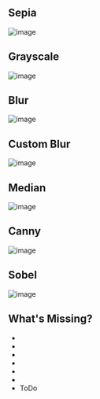 ## Sepia
![image](https://github.com/user-attachments/assets/5129194c-af1c-4dc3-a217-0ef3defab064)
## Grayscale
![image](https://github.com/user-attachments/assets/deb99d56-9e38-4580-8347-5c989c45fa38)
## Blur
![image](https://github.com/user-attachments/assets/11e7ab1b-8fcc-447b-a964-222cb7e80991)
## Custom Blur
![image](https://github.com/user-attachments/assets/c9b557eb-3050-4d6b-9861-fe699d0326e6)
## Median
![image](https://github.com/user-attachments/assets/a458fe35-526b-4859-9527-5864812160fc)
## Canny
![image](https://github.com/user-attachments/assets/ba0bd9bf-6529-476d-8202-9b7f6b8219fc)
## Sobel
![image](https://github.com/user-attachments/assets/1800a69a-5294-4dd0-bf04-b78e8b1c913f)


What's Missing?
-
-
-
-
-
-
-
- ToDo
